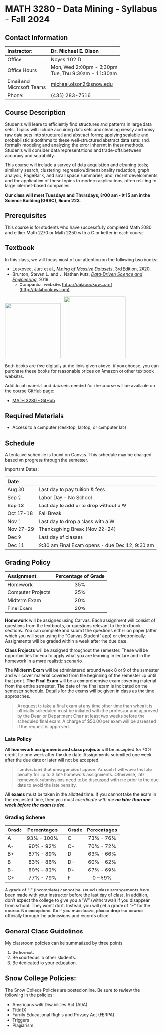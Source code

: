 # MATH 3280 – Data Mining - Syllabus - Fall 2024

## Contact Information
| Instructor:                  | Dr. Michael E. Olson       |
| :----------                  | :-------------------       |
| Office                       | Noyes 102 D                |
| Office Hours                 | Mon, Wed 2:00pm - 3:30pm<br>Tue, Thu 9:30am - 11:30am |
| Email and<br>Microsoft Teams | michael.olson2@snow.edu    |
| Phone:                       | (435) 283-7516             |

## Course Description
Students will learn to efficiently find structures and patterns in large data sets. Topics will include acquiring data sets and cleaning messy and noisy raw data sets into structured and abstract forms; applying scalable and probabilistic algorithms to these well-structured abstract data sets; and, formally modeling and analyzing the error inherent in these methods. Students will consider data representations and trade-offs between accuracy and scalability.

This course will include a survey of data acquisition and cleaning tools; similarity search, clustering, regression/dimensionality reduction, graph analysis, PageRank, and small space summaries; and, recent developments and the application of these topics to modern applications, often relating to large internet-based companies.

__Our class will meet Tuesdays and Thursdays, 8:00 am - 9:15 am in the Science Building (GRSC), Room 223__.

## Prerequisites
This course is for students who have successfully completed Math 3080 and either Math 2270 or Math 2250 with a C or better in each course.

## Textbook
In this class, we will focus most of our attention on the following two books:
* Leskovec, Jure et al., [*Mining of Massive Datasets*](http://www.mmds.org/), 3rd Edition, 2020.
* Brunton, Steven L. and J. Nathan Kutz, [*Data-Driven Science and Engineering*](http://databookuw.com/databook.pdf), 2019.
  * Companion website: [http://databookuw.com](http://databookuw.com).

<a href="http://www.mmds.org/"><img src="https://m.media-amazon.com/images/I/61esnXkNFvL.jpg" width=181></a>&nbsp;&nbsp;&nbsp;<a href="http://databookuw.com/databook.pdf"><img src="http://www.databookuw.com/files/stacks-image-5bffc53-882x1200.png" width=202></a>

Both books are free digitally at the links given above. If you choose, you can purchase these books for reasonable prices on Amazon or other textbook websites.

Additional material and datasets needed for the course will be available on the course GitHub page:
* [MATH 3280 - GitHub](https://github.com/drolsonmi/math3280)

## Required Materials
* Access to a computer (desktop, laptop, or computer lab)

## Schedule
A tentative schedule is found on Canvas. This schedule may be changed based on progress through the semester.

Important Dates:

| Date      |                                                |
| :-------- | :--------------------------------------------- |
| Aug 30    | Last day to pay tuition & fees                 |
| Sep 2     | Labor Day - No School                          |
| Sep 13    | Last day to add or to drop without a W         |
| Oct 17-18 | Fall Break                                     |
| Nov 1     | Last day to drop a class with a W              |
| Nov 27-29 | Thanksgiving Break (Nov 22-24)                 |
| Dec 9     | Last day of classes                            |
| Dec 11    | 9:30 am Final Exam opens - due Dec 12, 9:30 am |

## Grading Policy
| Assignment	      | Percentage of Grade |
| :---              | :---:               |
| Homework	        | 35%                 |
| Computer Projects | 25%                 |
| Midterm Exam      | 20%                 |
| Final Exam	      | 20%                 |

__Homework__ will be assigned using Canvas. Each assignment will consist of questions from the textbooks, or questions relevant to the textbook sections. You can complete and submit the questions either on paper (after which you will scan using the "Canvas Student" app) or electronically. Assignments will be graded within a week after the due date.

__Class Projects__ will be assigned throughout the semester. These will be opportunities for you to apply what you are learning in lecture and in the homework in a more realistic scenario.

The __Midterm Exam__ will be administered around week 8 or 9 of the semester and will cover material covered from the beginning of the semester up until that point. __The Final Exam__ will be a comprehensive exam covering material from the entire semester. The date of the final exam is indicated on the semester schedule. Details for the exams will be given in class as the time approaches.

>A request to take a final exam at any time other time than when it is officially scheduled must be initiated with the professor and approved by the Dean or Department Chair at least two weeks before the scheduled final exam. A charge of $50.00 per exam will be assessed if the request is approved.

### Late Policy
All __homework assignments and class projects__ will be accepted for 70% credit for one week after the due date. Assignments submitted one week after the due date or later will not be accepted.

>I understand that emergencies happen. As such I will wave the late penalty for up to 3 late homework assignments. Otherwise, late homework submissions need to be discussed with me prior to the due date to avoid the late penalty.

All __exams__ must be taken in the allotted time. If you cannot take the exam in the requested time, then you must *coordinate with me __no later than one week before the exam is due__*.

### Grading Scheme
| Grade	| Percentages |   | Grade | Percentages |
| :---  | :---:       |---| :---  | :---:       |
| A	    | 93% - 100%  |   | C	    | 73% - 76%   |
| A-  	| 90% - 92%   |   | C-    | 70% - 72%   |
| B+    | 87% - 89%   |   | D     | 63% - 66%   |
| B     | 83% - 86%   |   | D-    | 60% - 62%   |
| B-    | 80% - 82%   |   | D+    | 67% - 69%   |
| C+    | 77% - 79%   |   | F     | 0 – 59%     |

A grade of “I” (incomplete) cannot be issued unless arrangements have been made with your instructor before the last day of class. In addition, don’t expect the college to give you a “W” (withdrawal) if you disappear from school. They won’t do it. Instead, you will get a grade of “F” for the course. No exceptions. So if you must leave, please drop the course officially through the admissions and records office.

## General Class Guidelines
My classroom policies can be summarized by three points:
1. Be honest.
2. Be courteous to other students.
3. Be dedicated to your education.

## Snow College Policies:
The [Snow College Policies](https://snow.instructure.com/courses/474797) are posted online. Be sure to review the following in the policies:
* Americans with Disabilities Act (ADA)
* Title IX
* Family Educational Rights and Privacy Act (FERPA)
* Triggers
* Plagiarism